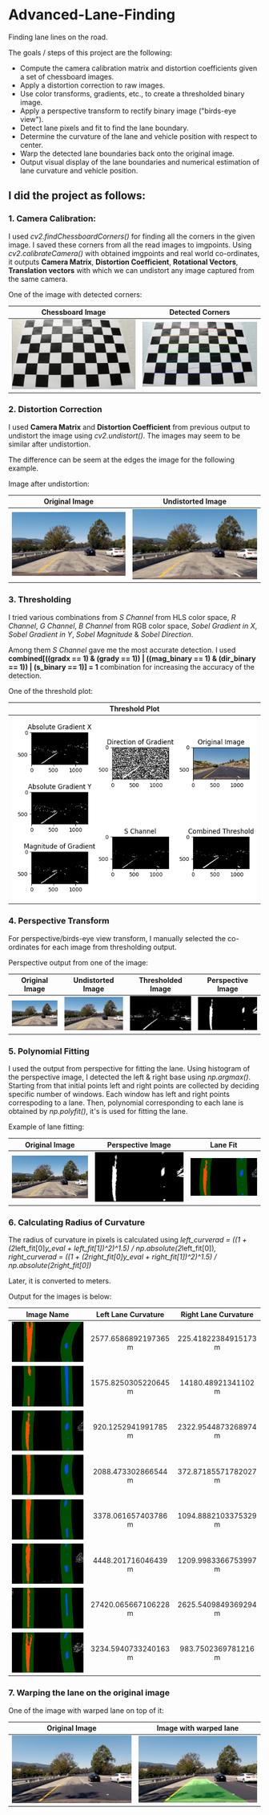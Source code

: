[//]: # (Image References)

[chess]: ./camera_cal/calibration3.jpg "Chessboard"
[corners]: ./output_images/calibration3.jpg "Corners"
[dist]: ./test_images/test1.jpg "Distorted Image"
[undist]: ./output_images/undist_test1.jpg "Undistorted Image"
[thresh]: ./output_images/thresh_plot_straight_lines1.png
[img]: ./output_images/combined_test1.png
[imgp]: ./output_images/perspective_test1.png
[fit]: ./output_images/fit_lane_test1.png
[l1]: ./output_images/fit_lane_straight_lines1.png
[l2]: ./output_images/fit_lane_straight_lines2.png
[l3]: ./output_images/fit_lane_test1.png
[l4]: ./output_images/fit_lane_test2.png
[l5]: ./output_images/fit_lane_test3.png
[l6]: ./output_images/fit_lane_test4.png
[l7]: ./output_images/fit_lane_test5.png
[l8]: ./output_images/fit_lane_test6.png
[org]: ./output_images/undist_test4.jpg
[warp]: ./output_images/line_plot_test4.png

# Advanced-Lane-Finding
Finding lane lines on the road.

The goals / steps of this project are the following:

* Compute the camera calibration matrix and distortion coefficients given a set of chessboard images.
* Apply a distortion correction to raw images.
* Use color transforms, gradients, etc., to create a thresholded binary image.
* Apply a perspective transform to rectify binary image ("birds-eye view").
* Detect lane pixels and fit to find the lane boundary.
* Determine the curvature of the lane and vehicle position with respect to center.
* Warp the detected lane boundaries back onto the original image.
* Output visual display of the lane boundaries and numerical estimation of lane curvature and vehicle position.

## I did the project as follows:

### 1. Camera Calibration:

I used *cv2.findChessboardCorners()* for finding all the corners in the given image. I saved these corners from all the read images to imgpoints. Using *cv2.calibrateCamera()* with obtained imgpoints and real world co-ordinates, it outputs **Camera Matrix**, **Distortion Coefficient**, **Rotational Vectors**, **Translation vectors** with which we can undistort any image captured from the same camera.

One of the image with detected corners:

| Chessboard Image          | Detected Corners               |
|:-------------------------:|:------------------------------:|
| ![Chessboard][chess]      | ![Chessboard Corners][corners] |

### 2. Distortion Correction

I used **Camera Matrix** and **Distortion Coefficient** from previous output to undistort the image using *cv2.undistort()*.
The images may seem to be similar after undistortion. 

The difference can be seem at the edges the image for the following example.

Image after undistortion:

|  Original Image             |  Undistorted Image             |
|:---------------------------:|:------------------------------:|
| ![Original Image][dist]     | ![Undistorted Image][undist]   |


### 3. Thresholding

I tried various combinations from *S Channel* from HLS color space, *R Channel*, *G Channel*, *B Channel* from RGB color space, *Sobel Gradient in X*,  *Sobel Gradient in Y*, *Sobel Magnitude* & *Sobel Direction*.

Among them *S Channel* gave me the most accurate detection. I used **combined[((gradx == 1) & (grady == 1)) | ((mag_binary == 1) & (dir_binary == 1)) | (s_binary == 1)] = 1** combination for increasing the accuracy of the detection.

One of the threshold plot:

|  Threshold Plot             |  
|:---------------------------:|
| ![Threshold Plot][thresh]   |

### 4. Perspective Transform

For perspective/birds-eye view transform, I manually selected the co-ordinates for each image from thresholding output.

Perspective output from one of the image:

|  Original Image             |  Undistorted Image             |  Thresholded Image          |  Perspective Image             |
|:---------------------------:|:------------------------------:|:---------------------------:|:------------------------------:|
| ![Original Image][dist]     | ![Undistorted Image][undist]   | ![Thresholded Image][img]   | ![Perspective Image][imgp]     |


### 5. Polynomial Fitting

I used the output from perspective for fitting the lane. Using histogram of the perspective image, I detected the left & right base using *np.argmax()*. Starting from that initial points left and right points are collected by deciding specific number of windows. Each window has left and right points correspoding to a lane. Then, polynomial corresponding to each lane is obtained by *np.polyfit()*, it's is used for fitting the lane.

Example of lane fitting:

|  Original Image             |  Perspective Image          |  Lane Fit                      |
|:---------------------------:|:---------------------------:|:------------------------------:|
| ![Original Image][dist]     | ![Perspective Image][imgp]  | ![Lane Fit ][fit]              |


### 6. Calculating Radius of Curvature

The radius of curvature in pixels is calculated using *left_curverad = ((1 + (2*left_fit[0]*y_eval + left_fit[1])^2)^1.5) / np.absolute(2*left_fit[0])*, *right_curverad = ((1 + (2*right_fit[0]*y_eval + right_fit[1])^2)^1.5) / np.absolute(2*right_fit[0])* 

Later, it is converted to meters.

Output for the images is below:

| Image Name                  | Left Lane Curvature         | Right Lane Curvature           |
|:---------------------------:|:---------------------------:|:------------------------------:|
| ![Image 1][l1]              | 2577.6586892197365 m        | 225.41822384915173 m           |
| ![Image 2][l2]              | 1575.8250305220645 m        | 14180.48921341102 m            |
| ![Image 3][l3]              | 920.1252941991785 m         | 2322.9544873268974 m           |
| ![Image 4][l4]              | 2088.473302866544 m         | 372.87185571782027 m           |
| ![Image 5][l5]              | 3378.061657403786 m         | 1094.8882103375329 m           |
| ![Image 6][l6]              | 4448.201716046439 m         | 1209.9983366753997 m           |
| ![Image 7][l7]              | 27420.065667106228 m        | 2625.5409849369294 m           |
| ![Image 8][l8]              | 3234.5940733240163 m        | 983.7502369781216 m            |

### 7. Warping the lane on the original image

One of the image with warped lane on top of it:

|  Original Image             |  Image with warped lane        |
|:---------------------------:|:------------------------------:|
| ![Original Image][org]      | ![Warped Image][warp]          |

